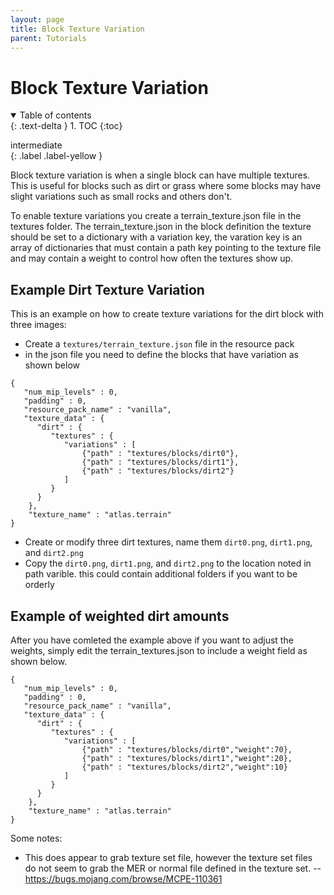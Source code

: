 ```yaml
---
layout: page
title: Block Texture Variation
parent: Tutorials
---
```


# Block Texture Variation

<details id="toc" open markdown="block">
  <summary>
    Table of contents
  </summary>
  {: .text-delta }
1. TOC
{:toc}
</details>

intermediate  
{: .label .label-yellow }

Block texture variation is when a single block can have multiple textures.  This is useful for blocks such as dirt or grass where some blocks may have slight variations such as small rocks and others don't.

To enable texture variations you create a terrain_texture.json file in the textures folder. The terrain_texture.json in the block definition the texture should be set to a dictionary with a variation key, the varation key is an array of dictionaries that must contain a path key pointing to the texture file and may contain a weight to control how often the textures show up.

## Example Dirt Texture Variation

This is an example on how to create texture variations for the dirt block with three images:
- Create a `textures/terrain_texture.json` file in the resource pack
- in the json file you need to define the blocks that have variation as shown below
```jsonc
{
   "num_mip_levels" : 0,
   "padding" : 0,
   "resource_pack_name" : "vanilla",
   "texture_data" : {
      "dirt" : {
         "textures" : {
			"variations" : [
				{"path" : "textures/blocks/dirt0"},
				{"path" : "textures/blocks/dirt1"},
				{"path" : "textures/blocks/dirt2"}
			]
		 }
      }
	},
	"texture_name" : "atlas.terrain"
}
```

- Create or modify three dirt textures, name them `dirt0.png`, `dirt1.png`, and `dirt2.png`
- Copy the `dirt0.png`, `dirt1.png`, and `dirt2.png` to the location noted in path varible. this could contain additional folders if you want to be orderly

## Example of weighted dirt amounts

After you have comleted the example above if you want to adjust the weights, simply edit the terrain_textures.json to include a weight field as shown below.
```jsonc
{
   "num_mip_levels" : 0,
   "padding" : 0,
   "resource_pack_name" : "vanilla",
   "texture_data" : {
      "dirt" : {
         "textures" : {
			"variations" : [
				{"path" : "textures/blocks/dirt0","weight":70},
				{"path" : "textures/blocks/dirt1","weight":20},
				{"path" : "textures/blocks/dirt2","weight":10}
			]
		 }
      }
	},
	"texture_name" : "atlas.terrain"
}
```

Some notes:
- This does appear to grab texture set file, however the texture set files do not seem to grab the MER or normal file defined in the texture set.
  -- https://bugs.mojang.com/browse/MCPE-110361
